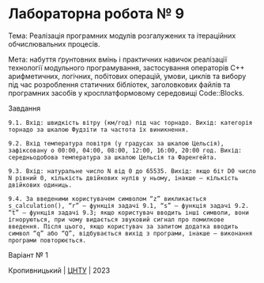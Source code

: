 ﻿# Лабораторна робота № 9

Тема: Реалізація програмних модулів розгалужених та ітераційних обчислювальних процесів.

Мета: набуття ґрунтовних вмінь і практичних навичок реалізації технології
модульного програмування, застосування операторів С++ арифметичних, логічних,
побітових операцій, умови, циклів та вибору під час розроблення статичних
бібліотек, заголовкових файлів та програмних засобів у кросплатформовому
середовищі Code::Blocks.

Завдання
	
	9.1. Вхід: швидкість вітру (км/год) під час торнадо. Вихід: категорія торнадо за шкалою Фудзіти та частота їх виникнення.  
	
	9.2. Вхід температура повітря (у градусах за шкалою Цельсія), зафіксовану о 00:00, 04:00, 08:00, 12:00, 16:00, 20:00 год. Вихід: середньодобова температура за шкалою Цельсія та Фаренгейта.  
	
	9.3. Вхід: натуральне число N від 0 до 65535. Вихід: якщо біт D0 число N рівний 0, кількість двійкових нулів у ньому, інакше – кількість двійкових одиниць.  
	
	9.4. За введеними користувачем символом “z” викликається s_calculation(), “r” – функція задачі 9.1, “s” – функція задачі 9.2. “t” – функція задачі 9.3; якщо користувач вводить інші символи, вони ігноруються, при чому видається звуковий сигнал про помилкове введення. Після цього, якщо користувач за запитом додатка вводить символ “q” або “Q”, відбувається вихід з програми, інакше – виконання програми повторюється.  

Варіант № 1


Кропивницький | <a href="http://www.kntu.kr.ua/">ЦНТУ</a> | 2023